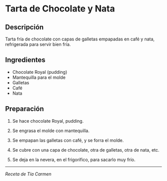 # Tarta de Chocolate y Nata

## Descripción
Tarta fría de chocolate con capas de galletas empapadas en café y nata, refrigerada para servir bien fría.

## Ingredientes
- Chocolate Royal (pudding)
- Mantequilla para el molde
- Galletas
- Café
- Nata

## Preparación

1. Se hace chocolate Royal, pudding.

2. Se engrasa el molde con mantequilla.

3. Se empapan las galletas con café, y se forra el molde.

4. Se cubre con una capa de chocolate, otra de galletas, otra de nata, etc.

5. Se deja en la nevera, en el frigorífico, para sacarlo muy frío.

---
*Receta de Tía Carmen*